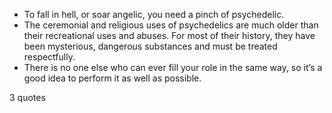  - To fall in hell, or soar angelic, you need a pinch of psychedelic.
 - The ceremonial and religious uses of psychedelics are much older than their recreational uses and abuses. For most of their history, they have been mysterious, dangerous substances and must be treated respectfully.
 - There is no one else who can ever fill your role in the same way, so it’s a good idea to perform it as well as possible.

3 quotes